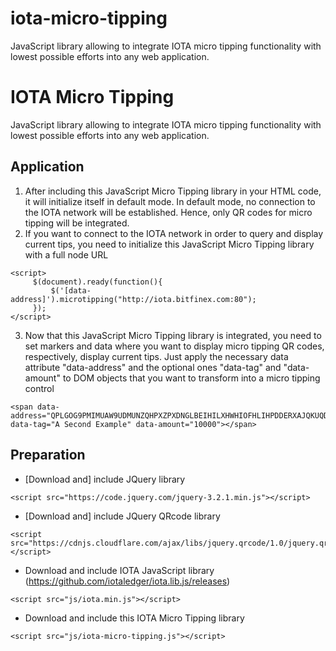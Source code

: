 # iota-micro-tipping
JavaScript library allowing to integrate IOTA micro tipping functionality with lowest possible efforts into any web application.

# IOTA Micro Tipping
JavaScript library allowing to integrate IOTA micro tipping functionality with lowest possible efforts into any web application.
  
## Application
1) After including this JavaScript Micro Tipping library in your HTML code, it will initialize itself in default mode. In default mode, no connection to the IOTA network will be established. Hence, only QR codes for micro tipping will be integrated.
2) If you want to connect to the IOTA network in order to query and display current tips, you need to initialize this JavaScript Micro Tipping library with a full node URL

```
<script> 
     $(document).ready(function(){    
         $('[data-address]').microtipping("http://iota.bitfinex.com:80"); 
     });       
</script>
```
    
3) Now that this JavaScript Micro Tipping library is integrated, you need to set markers and data where you want to display micro tipping QR codes, respectively, display current tips. Just apply the necessary data attribute "data-address" and the optional ones "data-tag" and "data-amount" to DOM objects that you want to transform into a micro tipping control

```
<span data-address="QPLGOG9PMIMUAW9UDMUNZQHPXZPXDNGLBEIHILXHWHIOFHLIHPDDERXAJQKUQDEORMHSUWVZQE9JYSHIWADIIPAOJD" data-tag="A Second Example" data-amount="10000"></span>
```
    
## Preparation
- [Download and] include JQuery library

```
<script src="https://code.jquery.com/jquery-3.2.1.min.js"></script>
```
    
- [Download and] include JQuery QRcode library

```
<script src="https://cdnjs.cloudflare.com/ajax/libs/jquery.qrcode/1.0/jquery.qrcode.min.js"></script>
```
    
- Download and include IOTA JavaScript library (https://github.com/iotaledger/iota.lib.js/releases)

```
<script src="js/iota.min.js"></script>
```
    
- Download and include this IOTA Micro Tipping library

```
<script src="js/iota-micro-tipping.js"></script>
```
